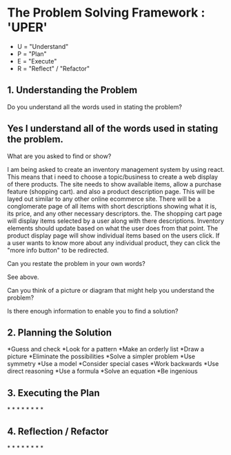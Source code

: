 <h1>The Problem Solving Framework : 'UPER'</h1>

* U = "Understand"
* P = "Plan"
* E = "Execute"
* R = "Reflect" / "Refactor"

<h2>1. Understanding the Problem</h2>
Do you understand all the words used in stating the problem?

Yes I understand all of the words used in stating the problem.
--------------------------------------------------------------
What are you asked to find or show?

I am being asked to create an inventory management system by using react. This means that i need to choose a topic/business
to create a web display of there products. The site needs to show available items, allow a purchase feature (shopping cart).
and also a product description page. This will be layed out similar to any other online ecommerce site. There will be a conglomerate page of all items with short descriptions showing what it is, its price, and any other necessary descriptors. the.
The shopping cart page will display items selected by a user along with there descriptions. Inventory elements should update based on what the user does from that point.
The product display page will show individual items based on the users click. If a user wants to know more about any individual product, they can click the "more info button" to be redirected. 


Can you restate the problem in your own words?

See above.

Can you think of a picture or diagram that might help you understand the
problem?



Is there enough information to enable you to find a solution?

<h2>
    2. Planning the Solution
</h2>

*Guess and check 
*Look for a pattern
*Make an orderly list 
*Draw a picture
*Eliminate the possibilities 
*Solve a simpler problem
*Use symmetry 
*Use a model
*Consider special cases 
*Work backwards
*Use direct reasoning 
*Use a formula
*Solve an equation 
*Be ingenious

<h2>
    3. Executing the Plan
</h2>
*
*
*
*
*
*
*
*
<h2>
    4. Reflection / Refactor
</h2>
*
*
*
*
*
*
*
*